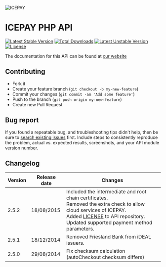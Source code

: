 ![ICEPAY](https://camo.githubusercontent.com/49043ebb42bd9b98941d6013761d4aadcd33f14f/68747470733a2f2f6963657061792e636f6d2f6e6c2f77702d636f6e74656e742f7468656d65732f6963657061792f696d616765732f6865616465722f6c6f676f2e737667)

# ICEPAY PHP API

[![Latest Stable Version](https://poser.pugx.org/icepay/icepay/v/stable.svg)](https://packagist.org/packages/icepay/icepay)
[![Total Downloads](https://poser.pugx.org/icepay/icepay/downloads.svg)](https://packagist.org/packages/icepay/icepay)
[![Latest Unstable Version](https://poser.pugx.org/icepay/icepay/v/unstable.svg)](https://packagist.org/packages/icepay/icepay)
[![License](https://poser.pugx.org/icepay/icepay/license.svg)](https://packagist.org/packages/icepay/icepay)

The documentation for this API can be found at [our website](https://icepay.com/downloads/tech-docs/ICEPAY_API-2.x-manual.pdf)

## Contributing ##

* Fork it
* Create your feature branch (`git checkout -b my-new-feature`)
* Commit your changes (`git commit -am 'Add some feature'`)
* Push to the branch (`git push origin my-new-feature`)
* Create new Pull Request

## Bug report ##

If you found a repeatable bug, and troubleshooting tips didn't help, then be sure to [search existing issues](https://github.com/icepay/icepay/issues) first. Include steps to consistently reproduce the problem, actual vs. expected results, screenshots, and your API module version number.

## Changelog ##

Version | Release date | Changes
------- | ------------ | ------------------------
2.5.2   | 18/08/2015   | Included the intermediate and root chain certificates.<br>Removed the extra check to allow cloud services of ICEPAY.<br>Added [LICENSE](https://github.com/icepay/icepay/blob/develop/LICENSE.md) to API repository.<br>Updated supported payment method parameters.
2.5.1   | 18/12/2014   | Removed Friesland Bank from iDEAL issuers.
2.5.0   | 29/08/2014   | Fix checksum calculation (autoCheckout checksum differs)
